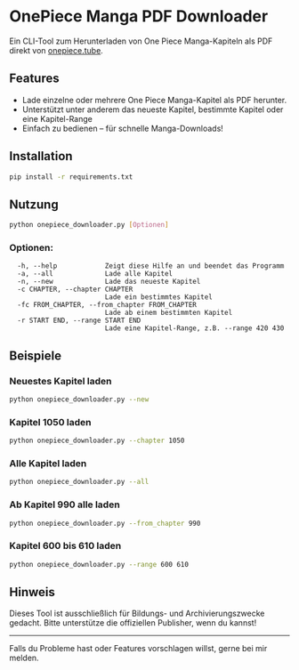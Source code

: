 # OnePiece Manga PDF Downloader

Ein CLI-Tool zum Herunterladen von One Piece Manga-Kapiteln als PDF direkt von [onepiece.tube](https://onepiece.tube).

## Features
- Lade einzelne oder mehrere One Piece Manga-Kapitel als PDF herunter.
- Unterstützt unter anderem das neueste Kapitel, bestimmte Kapitel oder eine Kapitel-Range
- Einfach zu bedienen – für schnelle Manga-Downloads!

## Installation
```bash
pip install -r requirements.txt
```

## Nutzung
```bash
python onepiece_downloader.py [Optionen]
```

### Optionen:
```
  -h, --help            Zeigt diese Hilfe an und beendet das Programm
  -a, --all             Lade alle Kapitel
  -n, --new             Lade das neueste Kapitel
  -c CHAPTER, --chapter CHAPTER
                        Lade ein bestimmtes Kapitel
  -fc FROM_CHAPTER, --from_chapter FROM_CHAPTER
                        Lade ab einem bestimmten Kapitel
  -r START END, --range START END
                        Lade eine Kapitel-Range, z.B. --range 420 430
```

## Beispiele
### Neuestes Kapitel laden
```bash
python onepiece_downloader.py --new
```

### Kapitel 1050 laden
```bash
python onepiece_downloader.py --chapter 1050
```

### Alle Kapitel laden
```bash
python onepiece_downloader.py --all
```

### Ab Kapitel 990 alle laden
```bash
python onepiece_downloader.py --from_chapter 990
```

### Kapitel 600 bis 610 laden
```bash
python onepiece_downloader.py --range 600 610
```

## Hinweis
Dieses Tool ist ausschließlich für Bildungs- und Archivierungszwecke gedacht. Bitte unterstütze die offiziellen Publisher, wenn du kannst!

---

Falls du Probleme hast oder Features vorschlagen willst, gerne bei mir melden.

